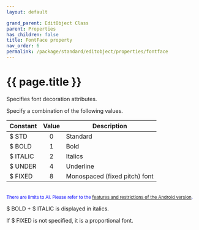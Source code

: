 ```yaml
---
layout: default

grand_parent: EditObject Class
parent: Properties
has_children: false
title: FontFace property
nav_order: 6
permalink: /package/standard/editobject/properties/fontface
---
```

# {{ page.title }}


Specifies font decoration attributes.

 

Specify a combination of the following values.

| Constant | Value | Description                   |
|----------|:-----:|-------------------------------|
| $ STD    |   0   | Standard                      |
| $ BOLD   |   1   | Bold                          |
| $ ITALIC |   2   | Italics                       |
| $ UNDER  |   4   | Underline                     |
| $ FIXED  |   8   | Monospaced (fixed pitch) font |

<br><small><span style="color:blue">There are limits to AI. Please refer to the [features and restrictions of the Android version]().</span></small>


$ BOLD + $ ITALIC is displayed in italics.

If $ FIXED is not specified, it is a proportional font.